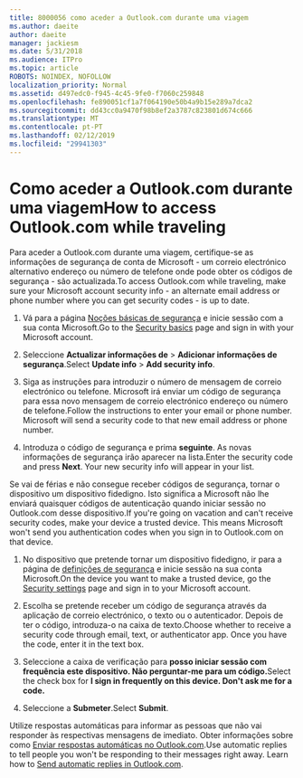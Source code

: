 ```yaml
---
title: 8000056 como aceder a Outlook.com durante uma viagem
ms.author: daeite
author: daeite
manager: jackiesm
ms.date: 5/31/2018
ms.audience: ITPro
ms.topic: article
ROBOTS: NOINDEX, NOFOLLOW
localization_priority: Normal
ms.assetid: d497edc0-f945-4c45-9fe0-f7060c259848
ms.openlocfilehash: fe890051cf1a7f064190e50b4a9b15e289a7dca2
ms.sourcegitcommit: dd43cc0a9470f98b8ef2a3787c823801d674c666
ms.translationtype: MT
ms.contentlocale: pt-PT
ms.lasthandoff: 02/12/2019
ms.locfileid: "29941303"
---
```

# <a name="how-to-access-outlookcom-while-traveling"></a><span data-ttu-id="a3804-102">Como aceder a Outlook.com durante uma viagem</span><span class="sxs-lookup"><span data-stu-id="a3804-102">How to access Outlook.com while traveling</span></span>

<span data-ttu-id="a3804-103">Para aceder a Outlook.com durante uma viagem, certifique-se as informações de segurança de conta de Microsoft - um correio electrónico alternativo endereço ou número de telefone onde pode obter os códigos de segurança - são actualizada.</span><span class="sxs-lookup"><span data-stu-id="a3804-103">To access Outlook.com while traveling, make sure your Microsoft account security info - an alternate email address or phone number where you can get security codes - is up to date.</span></span>
  
1. <span data-ttu-id="a3804-104">Vá para a página [Noções básicas de segurança](https://go.microsoft.com/fwlink/p/?linkid=842325) e inicie sessão com a sua conta Microsoft.</span><span class="sxs-lookup"><span data-stu-id="a3804-104">Go to the [Security basics](https://go.microsoft.com/fwlink/p/?linkid=842325) page and sign in with your Microsoft account.</span></span> 
    
2. <span data-ttu-id="a3804-105">Seleccione **Actualizar informações de** \> **Adicionar informações de segurança**.</span><span class="sxs-lookup"><span data-stu-id="a3804-105">Select **Update info** \> **Add security info**.</span></span> 
    
3. <span data-ttu-id="a3804-p101">Siga as instruções para introduzir o número de mensagem de correio electrónico ou telefone. Microsoft irá enviar um código de segurança para essa novo mensagem de correio electrónico endereço ou número de telefone.</span><span class="sxs-lookup"><span data-stu-id="a3804-p101">Follow the instructions to enter your email or phone number. Microsoft will send a security code to that new email address or phone number.</span></span>
    
4. <span data-ttu-id="a3804-p102">Introduza o código de segurança e prima **seguinte**. As novas informações de segurança irão aparecer na lista.</span><span class="sxs-lookup"><span data-stu-id="a3804-p102">Enter the security code and press **Next**. Your new security info will appear in your list.</span></span> 
    
<span data-ttu-id="a3804-p103">Se vai de férias e não consegue receber códigos de segurança, tornar o dispositivo um dispositivo fidedigno. Isto significa a Microsoft não lhe enviará quaisquer códigos de autenticação quando iniciar sessão no Outlook.com desse dispositivo.</span><span class="sxs-lookup"><span data-stu-id="a3804-p103">If you're going on vacation and can't receive security codes, make your device a trusted device. This means Microsoft won't send you authentication codes when you sign in to Outlook.com on that device.</span></span>
  
1. <span data-ttu-id="a3804-112">No dispositivo que pretende tornar um dispositivo fidedigno, ir para a página de [definições de segurança](https://go.microsoft.com/fwlink/p/?linkid=2002000&amp;clcid=0x409) e inicie sessão na sua conta Microsoft.</span><span class="sxs-lookup"><span data-stu-id="a3804-112">On the device you want to make a trusted device, go the [Security settings](https://go.microsoft.com/fwlink/p/?linkid=2002000&amp;clcid=0x409) page and sign in to your Microsoft account.</span></span> 
    
2. <span data-ttu-id="a3804-p104">Escolha se pretende receber um código de segurança através da aplicação de correio electrónico, o texto ou o autenticador. Depois de ter o código, introduza-o na caixa de texto.</span><span class="sxs-lookup"><span data-stu-id="a3804-p104">Choose whether to receive a security code through email, text, or authenticator app. Once you have the code, enter it in the text box.</span></span>
    
3. <span data-ttu-id="a3804-115">Seleccione a caixa de verificação para **posso iniciar sessão com frequência este dispositivo. Não perguntar-me para um código.**</span><span class="sxs-lookup"><span data-stu-id="a3804-115">Select the check box for **I sign in frequently on this device. Don't ask me for a code.**</span></span>
    
4. <span data-ttu-id="a3804-116">Seleccione a **Submeter**.</span><span class="sxs-lookup"><span data-stu-id="a3804-116">Select **Submit**.</span></span> 
    
<span data-ttu-id="a3804-p105">Utilize respostas automáticas para informar as pessoas que não vai responder às respectivas mensagens de imediato. Obter informações sobre como [Enviar respostas automáticas no Outlook.com](https://go.microsoft.com/fwlink/p/?linkid=2002100&amp;clcid=0x409).</span><span class="sxs-lookup"><span data-stu-id="a3804-p105">Use automatic replies to tell people you won't be responding to their messages right away. Learn how to [Send automatic replies in Outlook.com](https://go.microsoft.com/fwlink/p/?linkid=2002100&amp;clcid=0x409).</span></span>
  

